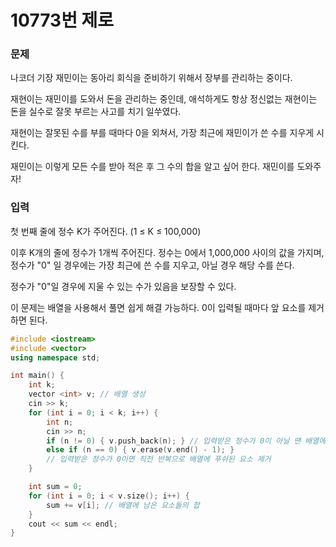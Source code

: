 # 10773번 제로

<aside>

### **문제**

나코더 기장 재민이는 동아리 회식을 준비하기 위해서 장부를 관리하는 중이다.

재현이는 재민이를 도와서 돈을 관리하는 중인데, 애석하게도 항상 정신없는 재현이는 돈을 실수로 잘못 부르는 사고를 치기 일쑤였다.

재현이는 잘못된 수를 부를 때마다 0을 외쳐서, 가장 최근에 재민이가 쓴 수를 지우게 시킨다.

재민이는 이렇게 모든 수를 받아 적은 후 그 수의 합을 알고 싶어 한다. 재민이를 도와주자!

</aside>

<aside>

### 입력

첫 번째 줄에 정수 K가 주어진다. (1 ≤ K ≤ 100,000)

이후 K개의 줄에 정수가 1개씩 주어진다. 정수는 0에서 1,000,000 사이의 값을 가지며, 정수가 "0" 일 경우에는 가장 최근에 쓴 수를 지우고, 아닐 경우 해당 수를 쓴다.

정수가 "0"일 경우에 지울 수 있는 수가 있음을 보장할 수 있다.

</aside>

이 문제는 배열을 사용해서 풀면 쉽게 해결 가능하다. 0이 입력될 때마다 앞 요소를 제거하면 된다.

```cpp
#include <iostream>
#include <vector>
using namespace std;

int main() {
	int k;
	vector <int> v; // 배열 생성
	cin >> k;
	for (int i = 0; i < k; i++) {
		int n;
		cin >> n;
		if (n != 0) { v.push_back(n); } // 입력받은 정수가 0이 아닐 땐 배열에 푸쉬
		else if (n == 0) { v.erase(v.end() - 1); }
		// 입력받은 정수가 0이면 직전 반복으로 배열에 푸쉬된 요소 제거
	}

	int sum = 0;
	for (int i = 0; i < v.size(); i++) {
		sum += v[i]; // 배열에 남은 요소들의 합
	}
	cout << sum << endl;
}
```
